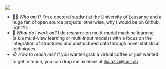 <!-- markdownlint-disable MD033 MD041 -->
<p>
  <img src="https://readme-typing-svg.demolab.com/?lines=I'm+Ilia,+nice+to+meet+you!;Learn+more+about+me+on+my+website...&font=Libre%20Baskerville&color=8b4600&width=500&height=50&duration=4000&pause=1000&size=23">
</p>
<!-- markdownlint-enable MD033 -->

- 🕵🏻 _Who am I?_ I'm a doctoral student at the University of Lausanne and a huge fan of open source projects (otherwise, why I would be on Github, right?!).
- 🌱 _What do I work on?_ I do research on multi-modal machine learning (a.k.a multi-view learning or multi-input models) with a focus on the integration of structured and unstructured data through novel statistical techniques.
- 📫 _How to reach me?_ If you wanted grab a virtual coffee or just wanted to get in touch, you can drop me an email at ilia.azizi@unil.ch

<!-- ![My Logo](assets/images/logo.png?raw=true#gh-dark-mode-only) -->

<!-- Here are some ideas to get you started:

- 🔭 I’m currently working on ...
- 🌱 I’m currently learning ...
- 👯 I’m looking to collaborate on ...
- 🤔 I’m looking for help with ...
- 💬 Ask me about ...
- 📫 How to reach me: ...
- 😄 Pronouns: ...
- ⚡ Fun fact: ... -->
